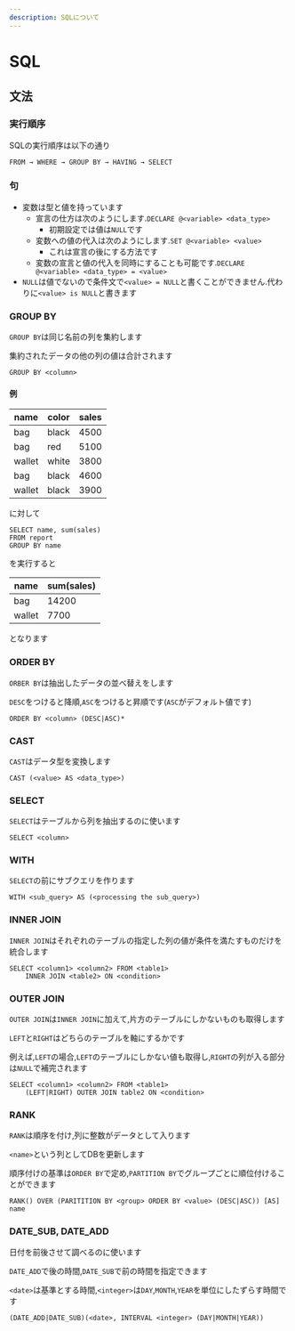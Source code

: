 ```yaml
---
description: SQLについて
---
```


# SQL

## 文法

### 実行順序

SQLの実行順序は以下の通り

```text
FROM → WHERE → GROUP BY → HAVING → SELECT
```

### 句

- 変数は型と値を持っています
  - 宣言の仕方は次のようにします.`DECLARE @<variable> <data_type>`
    - 初期設定では値は`NULL`です
  - 変数への値の代入は次のようにします.`SET @<variable> <value>`
    - これは宣言の後にする方法です
  - 変数の宣言と値の代入を同時にすることも可能です.`DECLARE @<variable> <data_type> = <value>`
- `NULL`は値でないので条件文で`<value> = NULL`と書くことができません.代わりに`<value> is NULL`と書きます

### GROUP BY

`GROUP BY`は同じ名前の列を集約します

集約されたデータの他の列の値は合計されます

```text
GROUP BY <column>
```

#### 例

|name|color|sales|
|-|-|-|
|bag|black|4500|
|bag|red|5100|
|wallet|white|3800|
|bag|black|4600|
|wallet|black|3900|

に対して

```text
SELECT name, sum(sales)
FROM report
GROUP BY name
```

を実行すると

|name|sum(sales)|
|-|-|
|bag|14200|
|wallet|7700|

となります

### ORDER BY

`ORBER BY`は抽出したデータの並べ替えをします

`DESC`をつけると降順,`ASC`をつけると昇順です(`ASC`がデフォルト値です)

```text
ORDER BY <column> (DESC|ASC)*
```

### CAST

`CAST`はデータ型を変換します

```text
CAST (<value> AS <data_type>)
```

### SELECT

`SELECT`はテーブルから列を抽出するのに使います

```text
SELECT <column>
```

### WITH

`SELECT`の前にサブクエリを作ります

```text
WITH <sub_query> AS (<processing the sub_query>)
```

### INNER JOIN

`INNER JOIN`はそれぞれのテーブルの指定した列の値が条件を満たすものだけを統合します

```text
SELECT <column1> <column2> FROM <table1>
    INNER JOIN <table2> ON <condition>
```

### OUTER JOIN

`OUTER JOIN`は`INNER JOIN`に加えて,片方のテーブルにしかないものも取得します

`LEFT`と`RIGHT`はどちらのテーブルを軸にするかです

例えば,`LEFT`の場合,`LEFT`のテーブルにしかない値も取得し,`RIGHT`の列が入る部分は`NULL`で補完されます

```text
SELECT <column1> <column2> FROM <table1>
    (LEFT|RIGHT) OUTER JOIN table2 ON <condition>
```

### RANK

`RANK`は順序を付け,列に整数がデータとして入ります

`<name>`という列としてDBを更新します

順序付けの基準は`ORDER BY`で定め,`PARTITION BY`でグループごとに順位付けることができます

```text
RANK() OVER (PARITITION BY <group> ORDER BY <value> (DESC|ASC)) [AS] name
```

### DATE_SUB, DATE_ADD

日付を前後させて調べるのに使います

`DATE_ADD`で後の時間,`DATE_SUB`で前の時間を指定できます

`<date>`は基準とする時間,`<integer>`は`DAY`,`MONTH`,`YEAR`を単位にしたずらす時間です

```text
(DATE_ADD|DATE_SUB)(<date>, INTERVAL <integer> (DAY|MONTH|YEAR))
```
